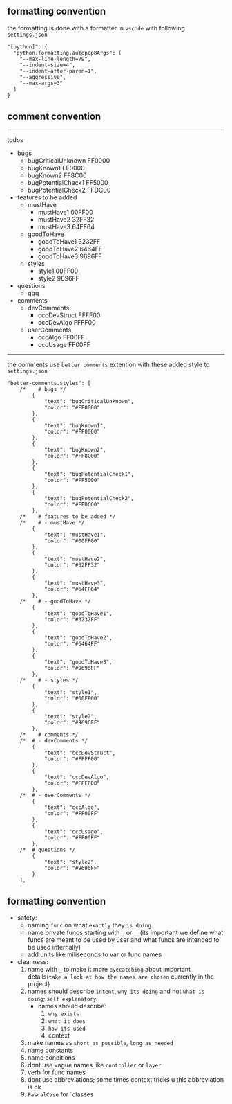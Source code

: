 ## formatting convention

the formatting is done with a formatter in `vscode` with following `settings.json`

```
"[python]": {
  "python.formatting.autopep8Args": [
    "--max-line-length=79",
    "--indent-size=4",
    "--indent-after-paren=1",
    "--aggressive",
    "--max-args=3"
  ]
}
```

## comment convention

---

todos

- bugs
  - bugCriticalUnknown FF0000
  - bugKnown1 FF0000
  - bugKnown2 FF8C00
  - bugPotentialCheck1 FF5000
  - bugPotentialCheck2 FFDC00
- features to be added
  - mustHave
    - mustHave1 00FF00
    - mustHave2 32FF32
    - mustHave3 64FF64
  - goodToHave
    - goodToHave1 3232FF
    - goodToHave2 6464FF
    - goodToHave3 9696FF
  - styles
    - style1 00FF00
    - style2 9696FF
- questions
  - qqq
- comments
  - devComments
    - cccDevStruct FFFF00
    - cccDevAlgo FFFF00
  - userComments
    - cccAlgo FF00FF
    - cccUsage FF00FF

---

the comments use `better comments` extention with these added style to `settings.json`

```
"better-comments.styles": [
    /*    # bugs */
        {
            "text": "bugCriticalUnknown",
            "color": "#FF0000"
        },
        {
            "text": "bugKnown1",
            "color": "#FF0000"
        },
        {
            "text": "bugKnown2",
            "color": "#FF8C00"
        },
        {
            "text": "bugPotentialCheck1",
            "color": "#FF5000"
        },
        {
            "text": "bugPotentialCheck2",
            "color": "#FFDC00"
        },
    /*    # features to be added */
    /*    # - mustHave */
        {
            "text": "mustHave1",
            "color": "#00FF00"
        },
        {
            "text": "mustHave2",
            "color": "#32FF32"
        },
        {
            "text": "mustHave3",
            "color": "#64FF64"
        },
    /*    # - goodToHave */
        {
            "text": "goodToHave1",
            "color": "#3232FF"
        },
        {
            "text": "goodToHave2",
            "color": "#6464FF"
        },
        {
            "text": "goodToHave3",
            "color": "#9696FF"
        },
    /*    # - styles */
        {
            "text": "style1",
            "color": "#00FF00"
        },
        {
            "text": "style2",
            "color": "#9696FF"
        },
    /*    # comments */
    /*	# - devComments */
        {
            "text": "cccDevStruct",
            "color": "#FFFF00"
        },
        {
            "text": "cccDevAlgo",
            "color": "#FFFF00"
        },
    /*	# - userComments */
        {
            "text": "cccAlgo",
            "color": "#FF00FF"
        },
        {
            "text": "cccUsage",
            "color": "#FF00FF"
        },
    /*	# questions */
        {
            "text": "style2",
            "color": "#9696FF"
        }
    ],
```

## formatting convention

- safety:
  - naming `func` on what `exactly` they `is doing`
  - name private funcs starting with `_` or `__`(its important we define what funcs are meant to be used by user and what funcs are intended to be used internally)
  - add units like miliseconds to var or func names
- cleanness:
  1. name with `_` to make it more `eyecatching` about important details(`take a look at how the names are chosen` currently in the project)
  2. names should describe `intent`, `why its doing` and not `what is doing`; `self explanatory`
     - names should describe:
       1. `why exists`
       2. `what it does`
       3. `how its used`
       4. context
  3. make names as `short as possible`, `long as needed`
  4. name constants
  5. name conditions
  6. dont use vague names like `controller` or `layer`
  7. verb for func names
  8. dont use abbreviations; some times context tricks u this abbreviation is ok
  9. `PascalCase` for `classes
